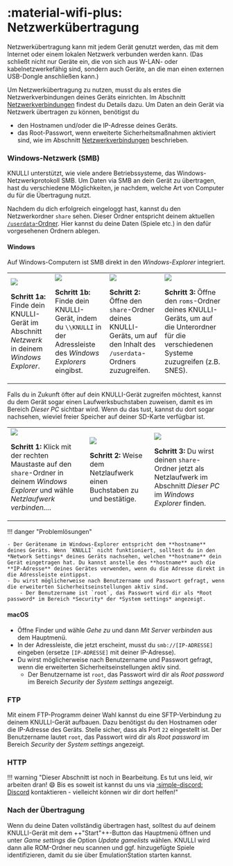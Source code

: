 # :material-wifi-plus: Netzwerkübertragung

Netzwerkübertragung kann mit jedem Gerät genutzt werden, das mit dem Internet oder einem lokalen Netzwerk verbunden werden kann. (Das schließt nicht nur Geräte ein, die von sich aus W-LAN- oder kabelnetzwerkefähig sind, sondern auch Geräte, an die man einen externen USB-Dongle anschließen kann.)

Um Netzwerkübertragung zu nutzen, musst du als erstes die Netzwerkverbindungen deines Geräts einrichten. Im Abschnitt [Netzwerkverbindungen](../../../configure/networking) findest du Details dazu. Um Daten an dein Gerät via Netzwerk übertragen zu können, benötigst du

* den Hostnamen und/oder die IP-Adresse deines Geräts.
* das Root-Passwort, wenn erweiterte Sicherheitsmaßnahmen aktiviert sind, wie im Abschnitt [Netzwerkverbindungen](../../../configure/networking) beschrieben.

### Windows-Netzwerk (SMB)

KNULLI unterstützt, wie viele andere Betriebssysteme, das Windows-Netzwerkprotokoll SMB. Um Daten via SMB an dein Gerät zu übertragen, hast du verschiedene Möglichkeiten, je nachdem, welche Art von Computer du für die Übertragung nutzt.

Nachdem du dich erfolgreich eingeloggt hast, kannst du den Netzwerkordner `share` sehen. Dieser Ordner entspricht deinem aktuellen [`/userdata`-Ordner](../game-storage). Hier kannst du deine Daten (Spiele etc.) in den dafür vorgesehenen Ordnern ablegen.

#### Windows

Auf Windows-Computern ist SMB direkt in den *Windows-Explorer* integriert.

<table>
	<tr>
		<td>
			<img src="/_inc/images/play/add-games/001a-smb-find-in-network-section.png">
			<p><strong>Schritt 1a: </strong>Finde dein KNULLI-Gerät im Abschnitt <em>Netzwerk</em> in deinem <em>Windows Explorer</em>.</p>
		</td>
		<td>
			<img src="/_inc/images/play/add-games/001b-smb-find-by-hostname.png">
	    	<p><strong>Schritt 1b: </strong>Finde dein KNULLI-Gerät, indem du <code>\\KNULLI</code> in der Adressleiste des <em>Windows Explorers</em> eingibst.</p>
		</td>
		<td>
			<img src="/_inc/images/play/add-games/002-smb-open-share-folder.png">
			<p><strong>Schritt 2: </strong>Öffne den <code>share</code>-Ordner deines KNULLI-Geräts, um auf den Inhalt des <code>/userdata</code>-Ordners zuzugreifen.</p>
		</td>
		<td>
			<img src="/_inc/images/play/add-games/003-smb-find-system-in-roms-folder.png">
			<p><strong>Schritt 3: </strong>Öffne den <code>roms</code>-Ordner deines KNULLI-Geräts, um auf die Unterordner für die verschiedenen Systeme zuzugreifen (z.B. SNES).</p>
		</td>
	</tr>
</table>

Falls du in Zukunft öfter auf dein KNULLI-Gerät zugreifen möchtest, kannst du dem Gerät sogar einen Laufwerksbuchstaben zuweisen, damit es im Bereich *Dieser PC* sichtbar wird. Wenn du das tust, kannst du dort sogar nachsehen, wieviel freier Speicher auf deiner SD-Karte verfügbar ist.

<table>
	<tr>
		<td>
			<img src="/_inc/images/play/add-games/004-smb-map-network-drive.png">
			<p><strong>Schritt 1: </strong>Klick mit der rechten Maustaste auf den <code>share</code>-Ordner in deinem <em>Windows Explorer</em> und wähle <em>Netzlaufwerk verbinden...</em>.</p>
		</td>
		<td>
			<img src="/_inc/images/play/add-games/005-smb-map-network-drive.png">
	    	<p><strong>Schritt 2: </strong>Weise dem Netzlaufwerk einen Buchstaben zu und bestätige.</p>
		</td>
		<td>
			<img src="/_inc/images/play/add-games/006-smb-map-network-drive.png">
			<p><strong>Schritt 3: </strong>Du wirst deinen <code>share</code>-Ordner jetzt als Netzlaufwerk im Abschnitt <em>Dieser PC</em> im <em>Windows Explorer</em> finden.</p>
		</td>
	</tr>
</table>


!!! danger "Problemlösungen"

    - Der Gerätename im Windows-Explorer entspricht dem **hostname** deines Geräts. Wenn `KNULLI` nicht funktioniert, solltest du in den *Network Settings* deines Geräts nachsehen, welchen **hostname** dein Gerät eingetragen hat. Du kannst anstelle des **hostname** auch die **IP-Adresse** deines Gerätes verwenden, wenn du die Adresse direkt in die Adressleiste eintippst.
    - Du wirst möglicherweise nach Benutzername und Passwort gefragt, wenn die erweiterten Sicherheitseinstellungen aktiv sind.
        - Der Benutzername ist `root`, das Passwort wird dir als *Root password* im Bereich *Security* der *System settings* angezeigt.

#### macOS

- Öffne Finder und wähle *Gehe zu* und dann *Mit Server verbinden* aus dem Hauptmenü.
- In der Adressleiste, die jetzt erscheint, musst du `smb://[IP-ADRESSE]` eingeben (ersetze `[IP-ADRESSE]` mit deiner IP-Adresse).
- Du wirst möglicherweise nach Benutzername und Passwort gefragt, wenn die erweiterten Sicherheitseinstellungen aktiv sind.
    - Der Benutzername ist `root`, das Passwort wird dir als *Root password* im Bereich *Security* der *System settings* angezeigt.

### FTP

Mit einem FTP-Programm deiner Wahl kannst du eine SFTP-Verbindung zu deinem KNULLI-Gerät aufbauen. Dazu benötigst du den Hostnamen oder die IP-Adresse des Geräts. Stelle sicher, dass als Port `22` eingestellt ist. Der Benutzername lautet `root`, das Passwort wird dir als *Root password* im Bereich *Security* der *System settings* angezeigt.

### HTTP

!!! warning "Dieser Abschnitt ist noch in Bearbeitung. Es tut uns leid, wir arbeiten dran! :smile: Bis es soweit ist kannst du uns via [:simple-discord: Discord](https://discord.gg/HXPS3DAeeB) kontaktieren - vielleicht können wir dir dort helfen!"

### Nach der Übertragung

Wenn du deine Daten vollständig übertragen hast, solltest du auf deinem KNULLI-Gerät mit dem  ++"Start"++-Button das Hauptmenü öffnen und unter *Game settings* die Option *Update gamelists* wählen. KNULLI wird dann alle ROM-Ordner neu scannen und ggf. hinzugefügte Spiele identifizieren, damit du sie über EmulationStation starten kannst.
